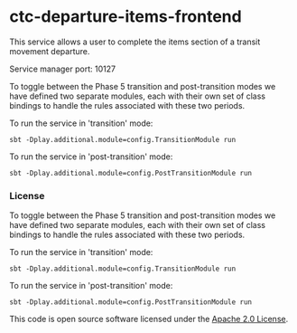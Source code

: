 
# ctc-departure-items-frontend

This service allows a user to complete the items section of a transit movement departure.

Service manager port: 10127

To toggle between the Phase 5 transition and post-transition modes we have defined two separate modules, each with their own set of class bindings to handle the rules associated with these two periods.

To run the service in 'transition' mode:
```
sbt -Dplay.additional.module=config.TransitionModule run
```

To run the service in 'post-transition' mode:
```
sbt -Dplay.additional.module=config.PostTransitionModule run
```

### License

To toggle between the Phase 5 transition and post-transition modes we have defined two separate modules, each with their own set of class bindings to handle the rules associated with these two periods.

To run the service in 'transition' mode:
```
sbt -Dplay.additional.module=config.TransitionModule run
```

To run the service in 'post-transition' mode:
```
sbt -Dplay.additional.module=config.PostTransitionModule run
```

This code is open source software licensed under the [Apache 2.0 License]("http://www.apache.org/licenses/LICENSE-2.0.html").
